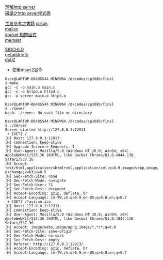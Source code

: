 
[理解http server](https://www.bilibili.com/video/BV1S7411R7kF?p=7)    
[研讀之http sever程式碼](https://gist.github.com/laobubu/d6d0e9beb934b60b2e552c2d03e1409e)

[主要參考之書籍](http://beej-zhtw.netdpi.net/)
[strtok](https://blog.wu-boy.com/2010/04/cc-%E5%88%87%E5%89%B2%E5%AD%97%E4%B8%B2%E5%87%BD%E6%95%B8%EF%BC%9Astrtok-network-mac-address-%E5%88%86%E5%89%B2/)  
[malloc](https://openhome.cc/Gossip/CGossip/MallocFree.html)    
[socket 相關函式](https://www.itread01.com/content/1549576655.html)    
[memset](http://tw.gitbook.net/c_standard_library/c_function_memset.html)

[SIGCHLD](https://www.itread01.com/content/1546180142.html)     
[getaddrinfo](http://beej-zhtw.netdpi.net/05-system-call-or-bust/5-1-getaddrinfo-start)     
[dub2](https://www.geeksforgeeks.org/dup-dup2-linux-system-call/)

* 使用msys2實作
```
User@LAPTOP-D648SS44 MINGW64 /d/codes/sp108b/final
$ make
gcc -c -o main.o main.c
gcc -c -o httpd.o httpd.c
gcc -o server main.o httpd.o

User@LAPTOP-D648SS44 MINGW64 /d/codes/sp108b/final
$ ./sever
bash: ./sever: No such file or directory

User@LAPTOP-D648SS44 MINGW64 /d/codes/sp108b/final
$ ./server
Server started http://127.0.0.1:12913
 + [GET] /
[H] Host: 127.0.0.1:12913
[H] Connection: keep-alive
[H] Upgrade-Insecure-Requests: 1
[H] User-Agent: Mozilla/5.0 (Windows NT 10.0; Win64; x64) AppleWebKit/537.36 (KHTML, like Gecko) Chrome/81.0.4044.138 Safari/537.36
[H] Accept: text/html,application/xhtml+xml,application/xml;q=0.9,image/webp,image/apng,*/*;q=0.8,application/signed-exchange;v=b3;q=0.9
[H] Sec-Fetch-Site: none
[H] Sec-Fetch-Mode: navigate
[H] Sec-Fetch-User: ?1
[H] Sec-Fetch-Dest: document
[H] Accept-Encoding: gzip, deflate, br
[H] Accept-Language: zh-TW,zh;q=0.9,en-US;q=0.8,en;q=0.7
 + [GET] /favicon.ico
[H] Host: 127.0.0.1:12913
[H] Connection: keep-alive
[H] User-Agent: Mozilla/5.0 (Windows NT 10.0; Win64; x64) AppleWebKit/537.36 (KHTML, like Gecko) Chrome/81.0.4044.138 Safari/537.36
[H] Accept: image/webp,image/apng,image/*,*/*;q=0.8
[H] Sec-Fetch-Site: same-origin
[H] Sec-Fetch-Mode: no-cors
[H] Sec-Fetch-Dest: empty
[H] Referer: http://127.0.0.1:12913/
[H] Accept-Encoding: gzip, deflate, br
[H] Accept-Language: zh-TW,zh;q=0.9,en-US;q=0.8,en;q=0.7

```